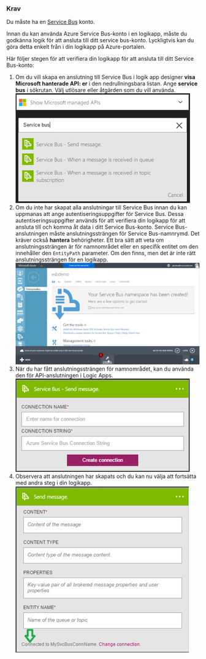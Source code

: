 ### <a name="prerequisites"></a>Krav
Du måste ha en [Service Bus](https://azure.microsoft.com/services/service-bus/) konto.  

Innan du kan använda Azure Service Bus-konto i en logikapp, måste du godkänna logik för att ansluta till ditt service bus-konto. Lyckligtvis kan du göra detta enkelt från i din logikapp på Azure-portalen.  

Här följer stegen för att verifiera din logikapp för att ansluta till ditt Service Bus-konto:  

1. Om du vill skapa en anslutning till Service Bus i logik app designer **visa Microsoft hanterade API: er** i den nedrullningsbara listan. Ange **service bus** i sökrutan. Välj utlösare eller åtgärden som du vill använda.  
    ![Bild 1 Service Bus](./media/connectors-create-api-servicebus/servicebus-1.png)  
2. Om du inte har skapat alla anslutningar till Service Bus innan du kan uppmanas att ange autentiseringsuppgifter för Service Bus. Dessa autentiseringsuppgifter används för att verifiera din logikapp för att ansluta till och komma åt data i ditt Service Bus-konto. Service Bus-anslutningen måste anslutningssträngen för Service Bus-namnrymd. Det kräver också **hantera** behörigheter. Ett bra sätt att veta om anslutningssträngen är för namnområdet eller en specifik entitet om den innehåller den `EntityPath` parameter. Om den finns, men det är inte rätt anslutningssträngen för en logikapp.  
    ![Service Bus-anslutningssträng](./media/connectors-create-api-servicebus/connectionstring.png)
3. När du har fått anslutningssträngen för namnområdet, kan du använda den för API-anslutningen i Logic Apps.  
    ![Bild 2 Service Bus](./media/connectors-create-api-servicebus/servicebus-2.png)  
4. Observera att anslutningen har skapats och du kan nu välja att fortsätta med andra steg i din logikapp.  
    ![Bild 3 Service Bus](./media/connectors-create-api-servicebus/servicebus-3.png)   

